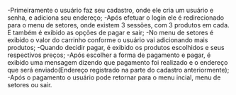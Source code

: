 -Primeiramente o usuário faz seu cadastro, onde ele cria um usuário e senha, e adiciona seu endereço;
-Após efetuar o login ele é redirecionado para o menu de setores, onde existem 3 sessões, com 3 produtos em cada. E também é exibido as opções de pagar e sair;
-No menu de setores é exibido o valor do carrinho conforme o usuário vai adicionando mais produtos;
-Quando decidir pagar, é exibido os produtos escolhidos e seus respectivos preços;
-Após escolher a forma de pagamento e pagar, é exibido uma mensagem dizendo que pagamento foi realizado e o endereço que será enviado(Endereço registrado na parte do cadastro anteriormente);
-Após o pagamento o usuário pode retornar para o menu incial, menu de setores ou sair. 

